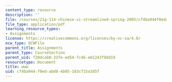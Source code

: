 ```yaml
---
content_type: resource
description: ''
file: /courses/21g-114-chinese-vi-streamlined-spring-2005/cf4ba944f0edabd84b05183cf15a3d5f_MIT21G_114S05_2_28f.pdf
file_type: application/pdf
learning_resource_types:
- Assignments
license: https://creativecommons.org/licenses/by-nc-sa/4.0/
ocw_type: OCWFile
parent_title: Assignments
parent_type: CourseSection
parent_uid: f20dcab0-33fe-ed54-fc46-e61243f9dd19
resourcetype: Document
title: www
uid: cf4ba944-f0ed-abd8-4b05-183cf15a3d5f
---
```

